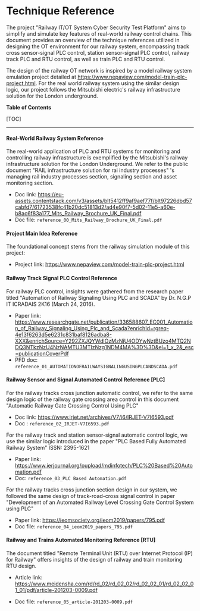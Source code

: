 # Technique Reference 

The project "Railway IT/OT System Cyber Security Test Platform" aims to simplify and simulate key features of real-world railway control chains. This document provides an overview of the technique references utilized in designing the OT environment for our railway system, encompassing track cross sensor-signal PLC control, station sensor-signal PLC control, railway track PLC and RTU control, as well as train PLC and RTU control.

The design of the railway OT network is inspired by a model railway system emulation project detailed at https://www.nepaview.com/model-train-plc-project.html. For the real world railway system using the similar design logic, our project follows the Mitsubishi electric's railway infrastructure solution for the London underground. 

**Table of Contents**

[TOC]

------



#### Real-World Railway System Reference

The real-world application of PLC and RTU systems for monitoring and controlling railway infrastructure is exemplified by the Mitsubishi's railway infrastructure solution for the London Underground. We refer to the public document "RAIL infrastructure solution for rai industry processes" 's managing rail industry processes section, signaling section and asset monitoring section.

- Doc link: https://eu-assets.contentstack.com/v3/assets/blt5412ff9af9aef77f/blt97226dbd57cabfd7/61723538fc41b20dc51813d2/ad4e90f7-5d02-11e5-a60e-b8ac6f83a177_Mits_Railway_Brochure_UK_Final.pdf
- Doc file: `reference_00_Mits_Railway_Brochure_UK_Final.pdf`



#### Project Main Idea Reference

The foundational concept stems from the railway simulation module of this project: 

- Project link: https://www.nepaview.com/model-train-plc-project.html



#### Railway Track Signal PLC Control Reference

For railway PLC control, insights were gathered from the research paper titled "Automation of Railway Signaling Using PLC and SCADA" by Dr. N.G.P IT ICRADAIS 2K16 (March 24, 2016). 

- Paper link: https://www.researchgate.net/publication/336588607_EC001_Automation_of_Railway_Signaling_Using_Plc_and_Scada?enrichId=rgreq-4e13f6263d5e6231c831baf8126adba8-XXX&enrichSource=Y292ZXJQYWdlOzMzNjU4ODYwNztBUzo4MTQ2NDQ3NTkzNzU4NzNAMTU3MTIzNzg1NDM4MA%3D%3D&el=1_x_2&_esc=publicationCoverPdf
- PFD doc: `reference_01_AUTOMATIONOFRAILWAYSIGNALINGUSINGPLCANDSCADA.pdf`



#### Railway Sensor and Signal Automated Control Reference [PLC]

For the railway tracks cross junction automatic control, we refer to the same design logic of the railway gate crossing area control in this document "Automatic Railway Gate Crossing Control Using PLC"

- Doc link: https://www.irjet.net/archives/V7/i6/IRJET-V7I6593.pdf
- Doc : `reference_02_IRJET-V7I6593.pdf`

For the railway track and station sensor-signal automatic control logic, we use the similar logic introduced in the paper "PLC Based Fully Automated Railway System" ISSN: 2395-1621

- Paper link: https://www.ierjournal.org/pupload/mdinfotech/PLC%20Based%20Automation.pdf
- Doc: `reference_03_PLC Based Automation.pdf`

For the railway tracks cross junction section design in our system, we followed the same design of track-road-cross signal control  in paper "Development of an Automated Railway Level Crossing Gate Control System using PLC"

- Paper link: https://ieomsociety.org/ieom2019/papers/795.pdf
- Doc file: `reference_04_ieom2019_papers_795.pdf`



#### Railway and Trains Automated Monitoring Reference  [RTU] 

The document titled "Remote Terminal Unit (RTU) over Internet Protocol (IP) for Railway" offers insights of the design of railway and train monitoring RTU design.

- Article link: https://www.meidensha.com/rd/rd_02/rd_02_02/rd_02_02_01/rd_02_02_01_01/pdf/article-201203-0009.pdf

- Doc file: `reference_05_article-201203-0009.pdf`

  






